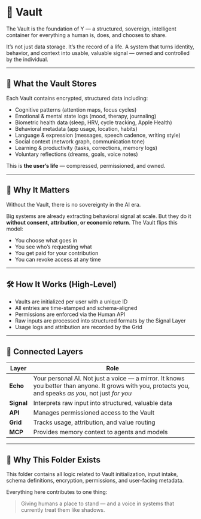 # 🪪 Vault

The Vault is the foundation of Y — a structured, sovereign, intelligent container for everything a human is, does, and chooses to share.

It’s not just data storage. It’s the record of a life. A system that turns identity, behavior, and context into usable, valuable signal — owned and controlled by the individual.

---

## 🧠 What the Vault Stores

Each Vault contains encrypted, structured data including:

- Cognitive patterns (attention maps, focus cycles)
- Emotional & mental state logs (mood, therapy, journaling)
- Biometric health data (sleep, HRV, cycle tracking, Apple Health)
- Behavioral metadata (app usage, location, habits)
- Language & expression (messages, speech cadence, writing style)
- Social context (network graph, communication tone)
- Learning & productivity (tasks, corrections, memory logs)
- Voluntary reflections (dreams, goals, voice notes)

This is **the user’s life** — compressed, permissioned, and owned.

---

## 🔐 Why It Matters

Without the Vault, there is no sovereignty in the AI era.

Big systems are already extracting behavioral signal at scale. But they do it **without consent, attribution, or economic return**. The Vault flips this model:

- You choose what goes in
- You see who’s requesting what
- You get paid for your contribution
- You can revoke access at any time

---

## 🛠 How It Works (High-Level)

- Vaults are initialized per user with a unique ID
- All entries are time-stamped and schema-aligned
- Permissions are enforced via the Human API
- Raw inputs are processed into structured formats by the Signal Layer
- Usage logs and attribution are recorded by the Grid

---

## 🔄 Connected Layers

| Layer | Role |
|-------|------|
| **Echo** | Your personal AI. Not just a voice — a mirror. It knows you better than anyone. It grows with you, protects you, and speaks *as you*, not just *for you* |
| **Signal** | Interprets raw input into structured, valuable data |
| **API** | Manages permissioned access to the Vault |
| **Grid** | Tracks usage, attribution, and value routing |
| **MCP** | Provides memory context to agents and models |

---

## 🧭 Why This Folder Exists

This folder contains all logic related to Vault initialization, input intake, schema definitions, encryption, permissions, and user-facing metadata.

Everything here contributes to one thing:

> Giving humans a place to stand — and a voice in systems that currently treat them like shadows.